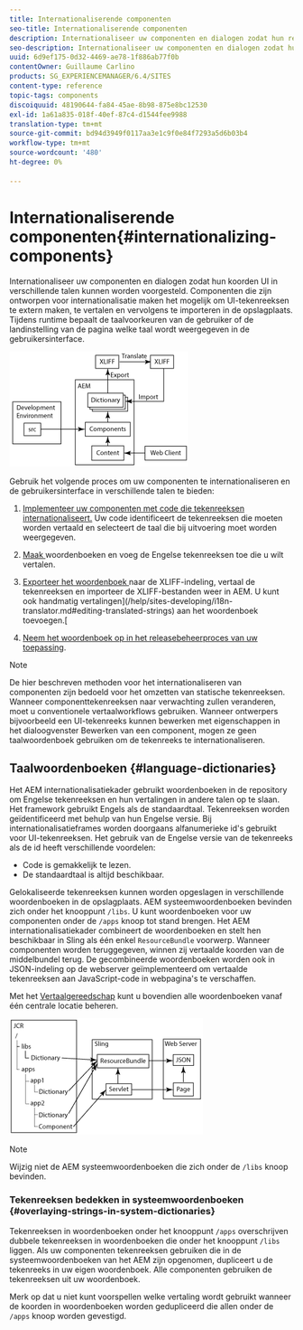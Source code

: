 ```yaml
---
title: Internationaliserende componenten
seo-title: Internationaliserende componenten
description: Internationaliseer uw componenten en dialogen zodat hun reeksen UI in verschillende talen kunnen worden voorgesteld
seo-description: Internationaliseer uw componenten en dialogen zodat hun reeksen UI in verschillende talen kunnen worden voorgesteld
uuid: 6d9ef175-0d32-4469-ae78-1f886ab77f0b
contentOwner: Guillaume Carlino
products: SG_EXPERIENCEMANAGER/6.4/SITES
content-type: reference
topic-tags: components
discoiquuid: 48190644-fa84-45ae-8b98-875e8bc12530
exl-id: 1a61a835-018f-40ef-87c4-d1544fee9988
translation-type: tm+mt
source-git-commit: bd94d3949f0117aa3e1c9f0e84f7293a5d6b03b4
workflow-type: tm+mt
source-wordcount: '480'
ht-degree: 0%

---
```


# Internationaliserende componenten{#internationalizing-components}

Internationaliseer uw componenten en dialogen zodat hun koorden UI in verschillende talen kunnen worden voorgesteld. Componenten die zijn ontworpen voor internationalisatie maken het mogelijk om UI-tekenreeksen te extern maken, te vertalen en vervolgens te importeren in de opslagplaats. Tijdens runtime bepaalt de taalvoorkeuren van de gebruiker of de landinstelling van de pagina welke taal wordt weergegeven in de gebruikersinterface.

![chlimage_1-9](assets/chlimage_1-9.png)

Gebruik het volgende proces om uw componenten te internationaliseren en de gebruikersinterface in verschillende talen te bieden:

1. [Implementeer uw componenten met code die tekenreeksen internationaliseert.](/help/sites-developing/i18n-dev.md) Uw code identificeert de tekenreeksen die moeten worden vertaald en selecteert de taal die bij uitvoering moet worden weergegeven.
1. [Maak ](/help/sites-developing/i18n-translator.md#creating-a-dictionary) woordenboeken en  [](/help/sites-developing/i18n-translator.md#adding-changing-and-removing-strings) voeg de Engelse tekenreeksen toe die u wilt vertalen.

1. [Exporteer het woordenboek ](/help/sites-developing/i18n-translator.md#exporting-a-dictionary) naar de XLIFF-indeling, vertaal de tekenreeksen en  [](/help/sites-developing/i18n-translator.md#importing-a-dictionary) importeer de XLIFF-bestanden weer in AEM. U kunt ook handmatig vertalingen](/help/sites-developing/i18n-translator.md#editing-translated-strings) aan het woordenboek toevoegen.[

1. [Neem het woordenboek op in het releasebeheerproces van uw toepassing](/help/sites-developing/i18n-translator.md#publishing-dictionaries).

>[!NOTE]
>
>De hier beschreven methoden voor het internationaliseren van componenten zijn bedoeld voor het omzetten van statische tekenreeksen. Wanneer componenttekenreeksen naar verwachting zullen veranderen, moet u conventionele vertaalworkflows gebruiken. Wanneer ontwerpers bijvoorbeeld een UI-tekenreeks kunnen bewerken met eigenschappen in het dialoogvenster Bewerken van een component, mogen ze geen taalwoordenboek gebruiken om de tekenreeks te internationaliseren.

## Taalwoordenboeken {#language-dictionaries}

Het AEM internationalisatiekader gebruikt woordenboeken in de repository om Engelse tekenreeksen en hun vertalingen in andere talen op te slaan. Het framework gebruikt Engels als de standaardtaal. Tekenreeksen worden geïdentificeerd met behulp van hun Engelse versie. Bij internationalisatieframes worden doorgaans alfanumerieke id&#39;s gebruikt voor UI-tekenreeksen. Het gebruik van de Engelse versie van de tekenreeks als de id heeft verschillende voordelen:

* Code is gemakkelijk te lezen.
* De standaardtaal is altijd beschikbaar.

Gelokaliseerde tekenreeksen kunnen worden opgeslagen in verschillende woordenboeken in de opslagplaats. AEM systeemwoordenboeken bevinden zich onder het knooppunt `/libs`. U kunt woordenboeken voor uw componenten onder de `/apps` knoop tot stand brengen. Het AEM internationalisatiekader combineert de woordenboeken en stelt hen beschikbaar in Sling als één enkel `ResourceBundle` voorwerp. Wanneer componenten worden teruggegeven, winnen zij vertaalde koorden van de middelbundel terug. De gecombineerde woordenboeken worden ook in JSON-indeling op de webserver geïmplementeerd om vertaalde tekenreeksen aan JavaScript-code in webpagina&#39;s te verschaffen.

Met het [Vertaalgereedschap](/help/sites-developing/i18n-translator.md) kunt u bovendien alle woordenboeken vanaf één centrale locatie beheren.

![chlimage_1-10](assets/chlimage_1-10.png)

>[!NOTE]
>
>Wijzig niet de AEM systeemwoordenboeken die zich onder de `/libs` knoop bevinden.

### Tekenreeksen bedekken in systeemwoordenboeken {#overlaying-strings-in-system-dictionaries}

Tekenreeksen in woordenboeken onder het knooppunt `/apps` overschrijven dubbele tekenreeksen in woordenboeken die onder het knooppunt `/libs` liggen. Als uw componenten tekenreeksen gebruiken die in de systeemwoordenboeken van het AEM zijn opgenomen, dupliceert u de tekenreeks in uw eigen woordenboek. Alle componenten gebruiken de tekenreeksen uit uw woordenboek.

Merk op dat u niet kunt voorspellen welke vertaling wordt gebruikt wanneer de koorden in woordenboeken worden gedupliceerd die allen onder de `/apps` knoop worden gevestigd.
